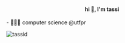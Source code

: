 <h4 align="center">hi 👋, I'm tassi</h4>
- 👩🏻‍💻 computer science @utfpr
<br>
<p align="left"> <img src="https://komarev.com/ghpvc/?username=tassid&label=Profile%20views&color=0e75b6&style=flat" alt="tassid" /> </p>
